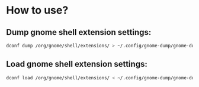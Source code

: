 # How to use?

## Dump gnome shell extension settings:

```bash
dconf dump /org/gnome/shell/extensions/ > ~/.config/gnome-dump/gnome-dump.txt
```

## Load gnome shell extension settings:

```bash
dconf load /org/gnome/shell/extensions/ < ~/.config/gnome-dump/gnome-dump.txt
```

